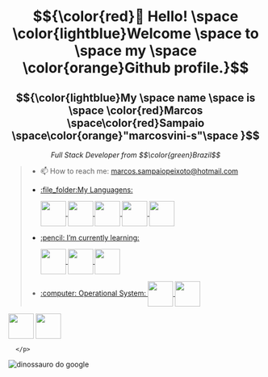 <body>
  <h1 align="center">$${\color{red}👋 Hello! \space \color{lightblue}Welcome \space to \space my \space \color{orange}Github profile.}$$</h1>
  <h2 align="center">$${\color{lightblue}My \space name \space is \space \color{red}Marcos \space\color{red}Sampaio \space\color{orange}"marcosvini-s"\space }$$</h2>
  <p align="center"><i>Full Stack Developer from $$\color{green}Brazil$$</i></p>
  <blockquote>
  <ul>
    <li>
      <p>📫 How to reach me: <a href="mailto:marcos.sampaiopeixoto@hotmail.com">marcos.sampaiopeixoto@hotmail.com</p>
    </li>
    <li>
      <p>:file_folder:My Languagens:</p>
              <img align="center" width="50px" src="https://cdn.jsdelivr.net/gh/devicons/devicon@latest/icons/html5/html5-original.svg" />  
              <img align="center" width="50px" src="https://cdn.jsdelivr.net/gh/devicons/devicon@latest/icons/css3/css3-original.svg" />
              <img align="center" width="50px" src="https://cdn.jsdelivr.net/gh/devicons/devicon@latest/icons/javascript/javascript-plain.svg" /> 
              <img align="center" width="50px" src="https://cdn.jsdelivr.net/gh/devicons/devicon@latest/icons/nodejs/nodejs-original.svg" />
              <img align="center" width="50px" src="https://cdn.jsdelivr.net/gh/devicons/devicon@latest/icons/figma/figma-original.svg" />
      </p>
    </li>
    <li>
      <p>:pencil: I’m currently learning:</p>
              <img align="center" width="50px" src="https://cdn.jsdelivr.net/gh/devicons/devicon@latest/icons/react/react-original.svg" />
              <img align="center" width="50px" src="https://cdn.jsdelivr.net/gh/devicons/devicon@latest/icons/typescript/typescript-plain.svg" />
              <img align="center" width="50px"src="https://cdn.jsdelivr.net/gh/devicons/devicon@latest/icons/php/php-original.svg" />    
    </li>
    <li>
      <p>:computer: Operational System: 
      <img align="center" width="50px" src="https://cdn.jsdelivr.net/gh/devicons/devicon@latest/icons/windows11/windows11-original.svg" />
      <img align="center" width="50px" src="https://skillicons.dev/icons?i=apple" /></a>
</p>
    </li>
  </ul>
  </blockquote>
    <p>
      <a href="https://www.instagram.com/marcosvini_s/"><img align="center" width="50px" src="https://skillicons.dev/icons?i=instagram" /></a>
      <a href="https://www.instagram.com/marcosvini_s/"><img align="center" width="50px" src="https://skillicons.dev/icons?i=instagram" /></a>
      
      </p>
    
  <p >
    <img alt="dinossauro do google" src="https://raw.githubusercontent.com/saadeghi/saadeghi/refs/heads/master/dino.gif">
  </p>

  
</body>

  <!--
**marcosvini-s/marcosvini-s** is a ✨ _special_ ✨ repository because its `README.md` (this file) appears on your GitHub profile.

Here are some ideas to get you started:

- 🔭 I’m currently working on ...
- 🌱 I’m currently learning ...
- 👯 I’m looking to collaborate on ...
- 🤔 I’m looking for help with ...
- 💬 Ask me about ...
- 📫 How to reach me: ...
- 😄 Pronouns: ...
- ⚡ Fun fact: ...
-->

